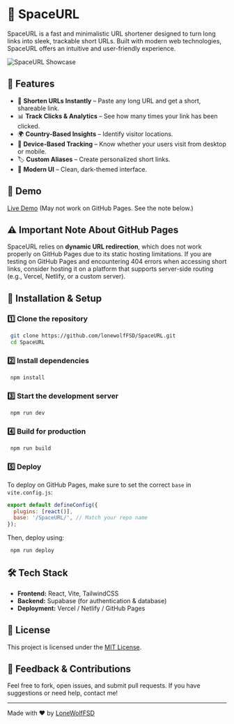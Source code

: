 # 🌌 SpaceURL

SpaceURL is a fast and minimalistic URL shortener designed to turn long links into sleek, trackable short URLs. Built with modern web technologies, SpaceURL offers an intuitive and user-friendly experience.

![SpaceURL Showcase](https://i.ibb.co/Kj4wMQBY/Screenshot-2025-02-21-184402.png)

## 🌟 Features

- 🔗 **Shorten URLs Instantly** – Paste any long URL and get a short, shareable link.
- 📊 **Track Clicks & Analytics** – See how many times your link has been clicked.
- 🌍 **Country-Based Insights** – Identify visitor locations.
- 📱 **Device-Based Tracking** – Know whether your users visit from desktop or mobile.
- 🏷️ **Custom Aliases** – Create personalized short links.
- 🎨 **Modern UI** – Clean, dark-themed interface.



## 🚀 Demo
[Live Demo](https://lonewolffsd.github.io/SpaceURL/) (May not work on GitHub Pages. See the note below.)



## ⚠️ Important Note About GitHub Pages
SpaceURL relies on **dynamic URL redirection**, which does not work properly on GitHub Pages due to its static hosting limitations. If you are testing on GitHub Pages and encountering 404 errors when accessing short links, consider hosting it on a platform that supports server-side routing (e.g., Vercel, Netlify, or a custom server).

## 🔧 Installation & Setup

### 1️⃣ Clone the repository
```sh
 git clone https://github.com/lonewolfFSD/SpaceURL.git
 cd SpaceURL
```

### 2️⃣ Install dependencies
```sh
 npm install
```

### 3️⃣ Start the development server
```sh
 npm run dev
```

### 4️⃣ Build for production
```sh
 npm run build
```

### 5️⃣ Deploy
To deploy on GitHub Pages, make sure to set the correct `base` in `vite.config.js`:
```js
export default defineConfig({
  plugins: [react()],
  base: '/SpaceURL/', // Match your repo name
});
```
Then, deploy using:
```sh
 npm run deploy
```

## 🛠️ Tech Stack
- **Frontend:** React, Vite, TailwindCSS
- **Backend:** Supabase (for authentication & database)
- **Deployment:** Vercel / Netlify / GitHub Pages

## 📜 License
This project is licensed under the [MIT License](LICENSE).

## 💬 Feedback & Contributions
Feel free to fork, open issues, and submit pull requests. If you have suggestions or need help, contact me!

---

Made with ❤️ by [LoneWolfFSD](https://github.com/lonewolfFSD)


